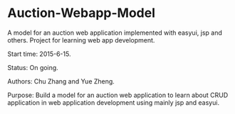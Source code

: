 # Auction-Webapp-Model
A model for an auction web application implemented with easyui, jsp and others. Project for learning web app development.

Start time: 2015-6-15. 

Status: On going.

Authors: Chu Zhang and Yue Zheng.

Purpose: Build a model for an auction web application to learn about CRUD application in web application development using mainly jsp and easyui. 
